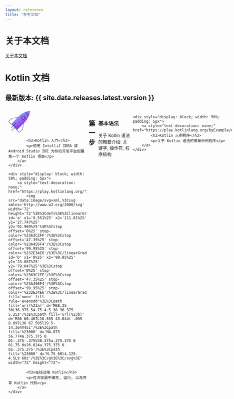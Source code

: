 ```yaml
---
layout: reference
title: "参考文档"
---
```


# **关于本文档**

[关于本文档](about_translation.html)

# **Kotlin 文档**

## **最新版本: {{ site.data.releases.latest.version }}**

<div style="display: flex; width: 100%; padding: 5px">
    <div style="display: block; width: 50%; padding: 5px;">
        <a style="text-decoration: none;" href="getting-started.html">
            <img src="data:image/svg+xml,%3Csvg xmlns='http://www.w3.org/2000/svg' xmlns:xlink='http://www.w3.org/1999/xlink' width='48' height='48'%3E%3Cdefs%3E%3ClinearGradient id='b' x1='27.839%25' x2='83.171%25' y1='16.174%25' y2='85.917%25'%3E%3Cstop offset='0%25' stop-color='%2363C2FF'/%3E%3Cstop offset='50.17%25' stop-color='%23A456F4'/%3E%3Cstop offset='99.95%25' stop-color='%232E34E6'/%3E%3C/linearGradient%3E%3Cpath id='a' d='M17.899 11.11L.055 28.952l12.783 12.782 17.844-17.843C39.394 15.127 41.429.362 41.429.362S26.664 2.344 17.9 11.109'/%3E%3C/defs%3E%3Cg fill='none' fill-rule='evenodd'%3E%3Cpath d='M5.586 29.36a.26.26 0 01-.185-.076l-5.4-5.401 7.339-7.394 13.547-1.996a.261.261 0 01.076.517L7.588 16.98.737 23.882l5.033 5.033a.26.26 0 01-.184.445m17.687 17.796l-5.402-5.403a.26.26 0 010-.368.262.262 0 01.37 0l5.032 5.033 6.902-6.903 1.97-13.323a.26.26 0 01.296-.22.26.26 0 01.22.296l-1.995 13.494-7.393 7.394z' fill='%23000'/%3E%3Cg transform='translate(5.217 .2)'%3E%3Cmask id='c' fill='%23fff'%3E%3Cuse xlink:href='%23a'/%3E%3C/mask%3E%3Cpath fill='url(%23b)' d='M17.899 11.11L.055 28.952l12.783 12.782 17.844-17.843C39.394 15.127 41.429.362 41.429.362S26.664 2.344 17.9 11.109' mask='url(%23c)'/%3E%3C/g%3E%3Cpath d='M5.794 37.552a.262.262 0 01-.184-.446l9.756-9.756a.26.26 0 11.369.369l-9.756 9.757a.265.265 0 01-.185.076m1.253 5.739a.26.26 0 01-.185-.446l9.809-9.757c.102-.1.267-.1.369.001a.262.262 0 01-.001.37l-9.808 9.756a.266.266 0 01-.185.076m24.731-31.305a3.395 3.395 0 00-3.391 3.392c0 1.87 1.52 3.391 3.39 3.391s3.392-1.521 3.392-3.391-1.521-3.392-3.391-3.392m0 7.304c-2.158 0-3.913-1.755-3.913-3.913s1.755-3.913 3.913-3.913 3.913 1.755 3.913 3.913-1.755 3.913-3.913 3.913m12.782-7.617a.256.256 0 01-.184-.076l-8.714-8.765a.263.263 0 01.001-.37.262.262 0 01.37.002l8.712 8.764a.262.262 0 010 .37.265.265 0 01-.185.075' fill='%23000'/%3E%3C/g%3E%3C/svg%3E" width="72" height="72">

            <h3>Kotlin 入门</h3>
            <p>使用 IntelliJ IDEA 或 Android Studio IDE 为你的开发平台创建第一个 Kotlin 项目</p>    
        </a>
    </div>

    <div style="display: block; width: 50%; padding: 5px">
        <a style="text-decoration: none;" href="https://play.kotlinlang.org/">
            <img src="data:image/svg+xml,%3Csvg xmlns='http://www.w3.org/2000/svg' width='72' height='72'%3E%3Cdefs%3E%3ClinearGradient id='a' x1='9.551%25' x2='111.81%25' y1='27.747%25' y2='92.969%25'%3E%3Cstop offset='0%25' stop-color='%2363C2FF'/%3E%3Cstop offset='47.35%25' stop-color='%23A456F4'/%3E%3Cstop offset='99.95%25' stop-color='%232E34E6'/%3E%3C/linearGradient%3E%3ClinearGradient id='b' x1='0%25' x2='99.95%25' y1='23.887%25' y2='79.047%25'%3E%3Cstop offset='0%25' stop-color='%2363C2FF'/%3E%3Cstop offset='47.35%25' stop-color='%23A456F4'/%3E%3Cstop offset='99.95%25' stop-color='%232E34E6'/%3E%3C/linearGradient%3E%3C/defs%3E%3Cg fill='none' fill-rule='evenodd'%3E%3Cpath fill='url(%23a)' d='M68.25 30L36.375 54.75 4.5 30 36.375 5.25z'/%3E%3Cpath fill='url(%23b)' d='M36 60.467L16.555 45.044l-.055 8.097L36 67.505l19.5-14.364V45z'/%3E%3Cpath fill='%23000' d='M4.875 56.774a.375.375 0 01-.375-.375V30.375a.375.375 0 01.75 0v26.024a.375.375 0 01-.375.375'/%3E%3Cpath fill='%23000' d='M.75 60l4.125-4.5L9 60z'/%3E%3C/g%3E%3C/svg%3E" width="72" height="72">

            <h3>在线试用 Kotlin</h3>
            <p>在浏览器中编写, 运行, 以及共享 Kotlin 代码</p>    
        </a>
    </div>
</div>


## **第一步**

<div style="display: flex; width: 100%; padding: 5px">
    <div style="display: block; width: 50%; padding: 5px;">
        <a style="text-decoration: none;" href="basic-syntax.html">
            <h3>基本语法</h3>
            <p>关于 Kotlin 语法的概要介绍: 关键字, 操作符, 程序结构</p>    
        </a>
    </div>
    
    <div style="display: block; width: 50%; padding: 5px">
        <a style="text-decoration: none;" href="https://play.kotlinlang.org/byExample/overview">
            <h3>Kotlin 示例程序</h3>
            <p>关于 Kotlin 语法的简单示例程序</p>    
        </a>
    </div>
</div>

<div style="display: flex; width: 100%; padding: 5px">
    <div style="display: block; width: 50%; padding: 5px;">
        <a style="text-decoration: none;" href="koans.html">
            <h3>Kotlin Koan</h3>
            <p>帮助你熟悉 Kotlin 的编程练习</p>    
        </a>
    </div>

    <div style="display: block; width: 50%; padding: 5px">
        <a style="text-decoration: none;" href="command-line.html">
            <h3>命令行编译器</h3>
            <p>下载并安装 Kotlin 编译器</p>    
        </a>
    </div>
</div>


## **关于 Kotlin 的各种功能**

<div style="display: flex; width: 100%; padding: 5px">
    <div style="display: block; width: 50%; padding: 5px;">
        <a style="text-decoration: none;" href="https://kotlinlang.org/api/latest/jvm/stdlib/">
            <h3>标准库 API 文档</h3>
            <p>Kotlin 日常工作必须的各种功能: IO, 文件, 线程, 集合, 等等</p>    
        </a>
    </div>

    <div style="display: block; width: 50%; padding: 5px;">
        <a style="text-decoration: none;" href="coding-conventions.html">
            <h3>编码规约</h3>
            <p>推荐的代码组织方式, 格式, 命名方式, 等等</p>    
        </a>
    </div>
</div>

<div style="display: flex; width: 100%; padding: 5px">
    <div style="display: block; width: 50%; padding: 5px;">
        <a style="text-decoration: none;" href="basic-types.html">
            <h3>基本类型</h3>
            <p>Kotlin 的类型系统: 数值, 字符串, 数组, 以及其他内建的数据类型</p>    
        </a>
    </div>

    <div style="display: block; width: 50%; padding: 5px;">
        <a style="text-decoration: none;" href="control-flow.html">
            <h3>控制流</h3>
            <p>条件与循环: if, when, for, while</p>    
        </a>
    </div>
</div>

<div style="display: flex; width: 100%; padding: 5px">
    <div style="display: block; width: 50%; padding: 5px;">
        <a style="text-decoration: none;" href="null-safety.html">
            <h3>Null 值安全性</h3>
            <p>可为 Null 和不可为 Null 的类型, elvis 操作符, 安全调用, 以及类型转换</p>    
        </a>
    </div>

    <div style="display: block; width: 50%; padding: 5px;">
        <a style="text-decoration: none;" href="coroutines-overview.html">
            <h3>协程(Coroutine)</h3>
            <p>并发: 协程(Coroutine), 数据流(Flow), 通道(Channel)</p>    
        </a>
    </div>
</div>


## **Kotlin 的新功能**

<div style="display: flex; width: 100%; padding: 5px">
    <div style="display: block; width: 50%; padding: 5px;">
        <a style="text-decoration: none;" href="whatsnew16.html">
            <h3>Kotlin 1.6.0 的新功能</h3>
            <p>最新功能: 封闭的(sealed) when 语句, 将挂起函数(Suspending Function)用作基类型(supertype), 等等</p>    
        </a>
    </div>

    <div style="display: block; width: 50%; padding: 5px;">
        <a style="text-decoration: none;" href="roadmap.html">
            <h3>Kotlin 发展路线图</h3>
            <p>Kotlin 的未来开发计划</p>    
        </a>
    </div>
</div>


## **Kotlin 跨平台移动应用程序 (KMM)**

<div style="display: flex; width: 100%; padding: 5px">
    <div style="display: block; width: 33%; padding: 5px;">
        <a style="text-decoration: none;" href="kmm/kmm-getting-started.html">
            <h3>在 Android Studio 中使用 KMM </h3>
            <p>一个简单的跨平台移动应用程序</p>    
        </a>
    </div>

    <div style="display: block; width: 33%; padding: 5px;">
        <a style="text-decoration: none;" href="kmm/kmm-plugin-releases.html">
            <h3>KMM plugin for Android Studio 的发布版本</h3>
            <p>KMM plugin 的功能介绍</p>    
        </a>
    </div>

    <div style="display: block; width: 33%; padding: 5px;">
        <a style="text-decoration: none;" href="https://www.youtube.com/playlist?list=PLlFc5cFwUnmy_oVc9YQzjasSNoAk4hk_C">
            <h3>Kotlin Multiplatform Multiverse</h3>
            <p>Kotlin YouTube 频道中关于 KMM 的视频</p>    
        </a>
    </div>
</div>



<div style="display: flex; width: 100%; padding: 5px">
    <div style="display: block; width: 33%; padding: 5px;">
        <h3>Kotlin 学习资料</h3>
        <a style="text-decoration: none;" href="https://play.kotlinlang.org/byExample/overview">
            <p>通过示例学习 Kotlin</p>
        </a>
        <a style="text-decoration: none;" href="koans.html">
            <p>Kotlin Koan</p>
        </a>
        <a style="text-decoration: none;" href="https://hyperskill.org/tracks/18">
            <p>JetBrains 学院</p>
        </a>
        <a style="text-decoration: none;" href="advent-of-code.html">
            <p>Advent of Code</p>
        </a>
        <a style="text-decoration: none;" href="https://play.kotlinlang.org/hands-on/overview">
            <p>动手实验室(Hands-on lab)</p>
        </a>
        <a style="text-decoration: none;" href="edu-tools-learner.html">
            <p>IntelliJ IDEA 中的 EduTools</p>
        </a>
        <a style="text-decoration: none;" href="books.html">
            <p>书籍</p>
        </a>
    </div>

    <div style="display: block; width: 33%; padding: 5px;">
        <h3>在 YouTube 观看 Kotlin 视频</h3>
        <a style="text-decoration: none;" href="https://www.youtube.com/channel/UCP7uiEZIqci43m22KDl0sNw">
            <p>Kotlin YouTube 频道</p>
        </a>
        <a style="text-decoration: none;" href="https://www.youtube.com/playlist?list=PLlFc5cFwUnmxOJL0GSSZ1Vot4KL2Vwe7x">
            <p>在 Spring Framework 中使用 Kotlin</p>
        </a>
        <a style="text-decoration: none;" href="https://www.youtube.com/playlist?list=PLlFc5cFwUnmx-dpq9nkdaVJX0GnrM1Mp1">
            <p>专家网络研讨会</p>
        </a>
        <a style="text-decoration: none;" href="https://www.youtube.com/playlist?list=PLlFc5cFwUnmy_oVc9YQzjasSNoAk4hk_C">
            <p>Kotlin 跨平台开发专栏</p>
        </a>
        <a style="text-decoration: none;" href="https://www.youtube.com/playlist?list=PLlFc5cFwUnmyQA0l15nAfE1-pnu6fSvvG">
            <p>编程竞赛(Competitive Programming)</p>
        </a>
        <a style="text-decoration: none;" href="https://www.youtube.com/playlist?list=PLlFc5cFwUnmy6Fz9aq-JMlzk34ce5hJrg">
            <p>Kotlin 标准库</p>
        </a>
        <a style="text-decoration: none;" href="https://www.youtube.com/playlist?list=PLlFc5cFwUnmz1TwkP9SKCHU978dqLTANB">
            <p>关于 Kotlin 的播客节目</p>
        </a>
        <a style="text-decoration: none;" href="https://www.youtube.com/playlist?list=PLlFc5cFwUnmzT4cgLOGJYGnY6j0W2xoFA">
            <p>面向教育者的 Kotlin 专题</p>
        </a>
        <a style="text-decoration: none;" href="https://www.youtube.com/playlist?list=PLlFc5cFwUnmztiekWaNlCcjfxvNQbXViP">
            <p>Kotlin 2020 在线活动</p>
        </a>
    </div>

    <div style="display: block; width: 33%; padding: 5px;">
        <h3>获取新信息并提交你的贡献</h3>
        <a style="text-decoration: none;" href="contribute.html">
            <p>向 Kotlin 提交你的贡献</p>
        </a>
        <a style="text-decoration: none;" href="eap.html">
            <p>参加早期预览项目(Early Access Program)</p>
        </a>
        <a style="text-decoration: none;" href="https://surveys.jetbrains.com/s3/kotlin-slack-sign-up">
            <p>加入 Kotlin Slack 聊天频道</p>
        </a>
        <a style="text-decoration: none;" href="https://twitter.com/kotlin">
            <p>追随 Kotlin 的 Twitter 官方帐号</p>
        </a>
        <a style="text-decoration: none;" href="https://www.reddit.com/r/Kotlin/">
            <p>在 Reddit 进行讨论</p>
        </a>
        <a style="text-decoration: none;" href="https://stackoverflow.com/questions/tagged/kotlin">
            <p>参与 Stack Overflow 讨论</p>
        </a>
    </div>
</div>
